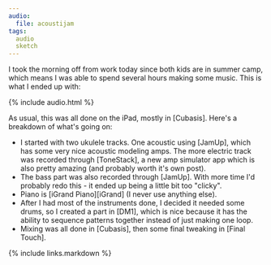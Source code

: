 ```yaml
---
audio:
  file: acoustijam
tags:
  audio
  sketch
---
```

I took the morning off from work today since both kids are in summer camp, which means I was able to spend several hours making some music. This is what I ended up with:

{% include audio.html %}

As usual, this was all done on the iPad, mostly in [Cubasis]. Here's a breakdown of what's going on:

* I started with two ukulele tracks. One acoustic using [JamUp], which has some very nice acoustic modeling amps. The more electric track was recorded through [ToneStack], a new amp simulator app which is also pretty amazing (and probably worth it's own post).
* The bass part was also recorded through [JamUp]. With more time I'd probably redo this - it ended up being a little bit too "clicky".
* Piano is [iGrand Piano][iGrand] (I never use anything else).
* After I had most of the instruments done, I decided it needed some drums, so I created a part in [DM1], which is nice because it has the ability to sequence patterns together instead of just making one loop.
* Mixing was all done in [Cubasis], then some final tweaking in [Final Touch].

{% include links.markdown %}